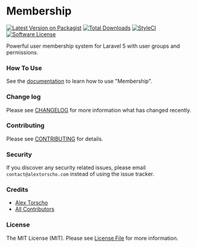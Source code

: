 # Membership

[![Latest Version on Packagist][ico-version]][link-packagist]
[![Total Downloads][ico-downloads]][link-downloads]
[![StyleCI][ico-styleci]][link-styleci]
[![Software License][ico-license]][link-license]

Powerful user membership system for Laravel 5 with user groups and permissions.

### How To Use
See the [documentation][link-howto] to learn how to use "Membership".

### Change log

Please see [CHANGELOG][link-changelog] for more information what has changed recently.

### Contributing

Please see [CONTRIBUTING][link-contributing] for details.

### Security

If you discover any security related issues, please email `contact@alextorscho.com` instead of using the issue tracker.

### Credits

- [Alex Torscho][link-author]
- [All Contributors][link-contributors]

### License

The MIT License (MIT). Please see [License File][link-license] for more information.

[ico-version]: https://poser.pugx.org/atorscho/membership/version
[ico-license]: https://poser.pugx.org/atorscho/membership/license
[ico-downloads]: https://poser.pugx.org/atorscho/membership/downloads
[ico-styleci]: https://styleci.io/repos/40326779/shield?style=flat

[link-packagist]: https://packagist.org/packages/atorscho/membership
[link-downloads]: https://packagist.org/packages/atorscho/membership
[link-styleci]: https://styleci.io/repos/40326779
[link-author]: https://github.com/atorscho
[link-contributors]: https://github.com/atorscho/membership/graphs/contributors
[link-contributing]: https://github.com/atorscho/membership/blob/master/CONTRIBUTING.md
[link-changelog]: https://github.com/atorscho/membership/blob/master/CHANGELOG.md
[link-license]: https://github.com/atorscho/membership/blob/master/LICENSE.md
[link-howto]: https://alextorscho.com/docs/user-membership
